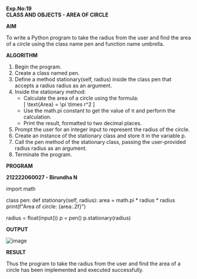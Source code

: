 **Exp.No:19  
CLASS AND OBJECTS - AREA OF CIRCLE**

**AIM**

To write a Python program to take the radius from the user and find the area of a circle using the class name pen and function name umbrella.


**ALGORITHM**

1. Begin the program.  
2. Create a class named pen.  
3. Define a method stationary(self, radius) inside the class pen that accepts a radius radius as an argument.  
4. Inside the stationary method:  
   - Calculate the area of a circle using the formula:  
     \[ \text{Area} = \pi \times r^2 \]  
   - Use the math.pi constant to get the value of π and perform the calculation.  
   - Print the result, formatted to two decimal places.  
5. Prompt the user for an integer input to represent the radius of the circle.  
6. Create an instance of the stationary class and store it in the variable p.  
7. Call the pen method of the stationary class, passing the user-provided radius radius as an argument.  
8. Terminate the program.



**PROGRAM**

**212222060027 - Birundha N**

import math

class pen:
    def stationary(self, radius):
        area = math.pi * radius * radius
        print(f"Area of circle: {area:.2f}")

radius = float(input())
p = pen()
p.stationary(radius)


**OUTPUT**

![image](https://github.com/user-attachments/assets/0046a2aa-6d10-4621-8e1a-0bc0d6d631f1)


**RESULT**

Thus the program to take the radius from the user and find the area of a circle has been implemented and executed successfully.



